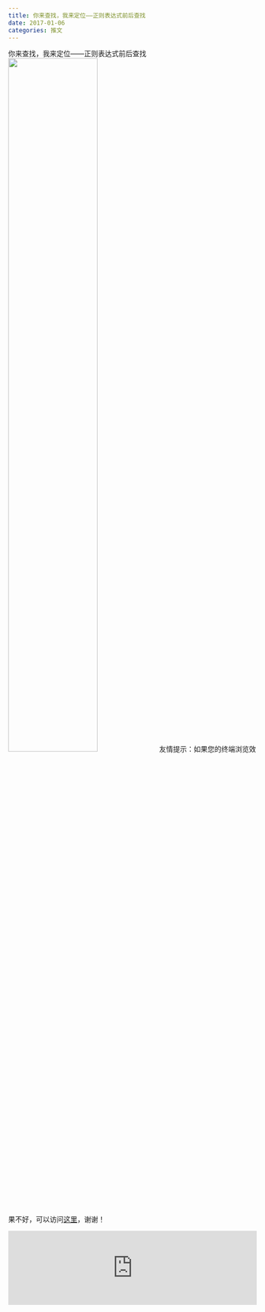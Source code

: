 ```yaml
---
title: 你来查找，我来定位——正则表达式前后查找
date: 2017-01-06
categories: 推文
---
```

你来查找，我来定位——正则表达式前后查找
<img src="http://mmbiz.qpic.cn/mmbiz_jpg/ACviaWTBFxhaouByeSFQD9r5kpwndewxVNiabZFnUzibEQQyib9ibIVS7hpd9G0ibBN7ZbYehI5RPOPuq1tKWAxcTU6g/0?wx_fmt=jpeg" style="width: 60%; height: auto;"/><!--more-->
友情提示：如果您的终端浏览效果不好，可以访问[这里](https://stata-club.github.io/stata_article/2017-01-06.html)，谢谢！
<iframe src="https://stata-club.github.io/stata_article/2017-01-06.html" id="iframepage" frameborder="0" scrolling="no" marginheight="0" marginwidth="0" width="100%" onLoad="iFrameHeight()"></iframe>
<script type="text/javascript" language="javascript">
function iFrameHeight() {
var ifm= document.getElementById("iframepage");
var subWeb = document.frames ? document.frames["iframepage"].document : ifm.contentDocument;   
if(ifm != null && subWeb != null) {
 ifm.height = subWeb.body.scrollHeight;
} 
} 
</script> 
